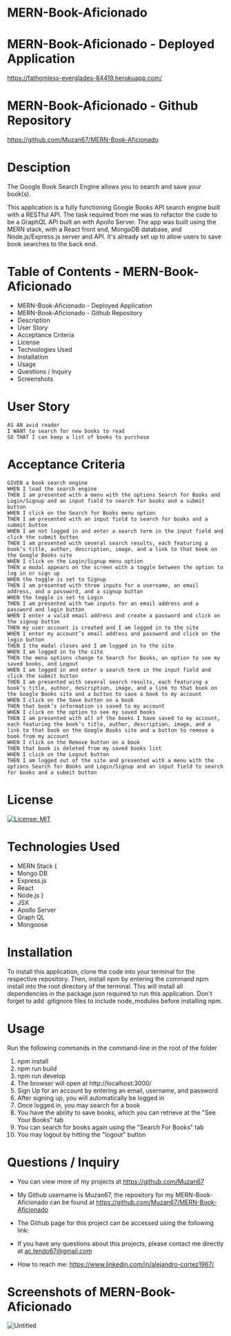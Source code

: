 # MERN-Book-Aficionado

# MERN-Book-Aficionado - Deployed Application
https://fathomless-everglades-84419.herokuapp.com/

# MERN-Book-Aficionado - Github Repository

https://github.com/Muzan67/MERN-Book-Aficionado

# Desciption

The Google Book Search Engine allows you to search and save your book(s).

This application is a fully functioning Google Books API search engine built with a RESTful API. The task required from me was to
refactor the code to be a GraphQL API built an with Apollo Server. The app was built using the MERN stack, with a React front end,
MongoDB database, and Node.js/Express.js server and API. It's already set up to allow users to save book searches to the back end.

# Table of Contents - MERN-Book-Aficionado

- MERN-Book-Aficionado - Deployed Application
- MERN-Book-Aficionado - Github Repository
- Description
- User Story
- Acceptance Criteria
- License
- Technologies Used
- Installation
- Usage
- Questions / Inquiry
- Screenshots

# User Story

```
AS AN avid reader
I WANT to search for new books to read
SO THAT I can keep a list of books to purchase

```

# Acceptance Criteria

```
GIVEN a book search engine
WHEN I load the search engine
THEN I am presented with a menu with the options Search for Books and Login/Signup and an input field to search for books and a submit button
WHEN I click on the Search for Books menu option
THEN I am presented with an input field to search for books and a submit button
WHEN I am not logged in and enter a search term in the input field and click the submit button
THEN I am presented with several search results, each featuring a book’s title, author, description, image, and a link to that book on the Google Books site
WHEN I click on the Login/Signup menu option
THEN a modal appears on the screen with a toggle between the option to log in or sign up
WHEN the toggle is set to Signup
THEN I am presented with three inputs for a username, an email address, and a password, and a signup button
WHEN the toggle is set to Login
THEN I am presented with two inputs for an email address and a password and login button
WHEN I enter a valid email address and create a password and click on the signup button
THEN my user account is created and I am logged in to the site
WHEN I enter my account’s email address and password and click on the login button
THEN I the modal closes and I am logged in to the site
WHEN I am logged in to the site
THEN the menu options change to Search for Books, an option to see my saved books, and Logout
WHEN I am logged in and enter a search term in the input field and click the submit button
THEN I am presented with several search results, each featuring a book’s title, author, description, image, and a link to that book on the Google Books site and a button to save a book to my account
WHEN I click on the Save button on a book
THEN that book’s information is saved to my account
WHEN I click on the option to see my saved books
THEN I am presented with all of the books I have saved to my account, each featuring the book’s title, author, description, image, and a link to that book on the Google Books site and a button to remove a book from my account
WHEN I click on the Remove button on a book
THEN that book is deleted from my saved books list
WHEN I click on the Logout button
THEN I am logged out of the site and presented with a menu with the options Search for Books and Login/Signup and an input field to search for books and a submit button

```

# License

[![License: MIT](https://img.shields.io/badge/License-MIT-yellow.svg)](https://opensource.org/licenses/MIT)

# Technologies Used

- MERN Stack {
- Mongo DB
- Express.js
- React
- Node.js
  }
- JSX
- Apollo Server
- Graph QL
- Mongoose

# Installation

To install this application, clone the code into your terminal for the respective repository. Then, install npm by entering the command npm install into the root directory of the terminal. This will install all dependencies in the package.json required to run this application. Don't forget to add .gitignore files to include node_modules before installing npm.

# Usage
Run the following commands in the command-line in the root of the folder

1.  npm install
2.  npm run build
3.  npm run develop
4.  The browser will open at http://localhost:3000/
5.  Sign Up for an account by entering an email, username, and password
6.  After signing up, you will automatically be logged in
7.  Once logged in, you may search for a book
8.  You have the ability to save books, which you can retrieve at the "See Your Books" tab
9.  You can search for books again using the "Search For Books" tab
10. You may logout by hitting the "logout" button

# Questions / Inquiry

- You can view more of my projects at https://github.com/Muzan67

- My Github username is Muzan67, the repository for my MERN-Book-Aficionado can be found at https://github.com/Muzan67/MERN-Book-Aficionado

- The Github page for this project can be accessed using the following link:

- If you have any questions about this projects, please contact me directly at ac.tendo67@gmail.com

- How to reach me: https://www.linkedin.com/in/alejandro-cortez1967/

# Screenshots of MERN-Book-Aficionado

![Untitled](https://user-images.githubusercontent.com/102841726/189495853-421d7243-e40e-4e1a-88eb-7d17cf041cae.png)
